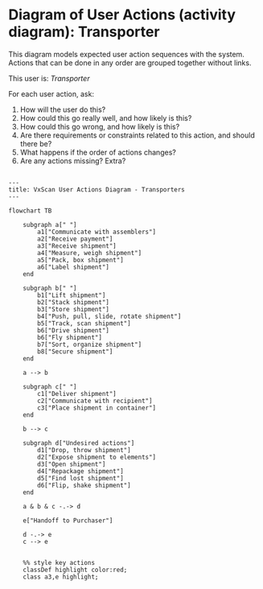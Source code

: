 # Diagram of User Actions (activity diagram): Transporter

This diagram models expected user action sequences with the system.  Actions that can be done in any order are grouped together without links.

This user is:
*Transporter*

For each user action, ask:  
1. How will the user do this?  
2. How could this go really well, and how likely is this?  
3. How could this go wrong, and how likely is this?  
4. Are there requirements or constraints related to this action, and should there be?
5. What happens if the order of actions changes?
6. Are any actions missing?  Extra?


```mermaid

---
title: VxScan User Actions Diagram - Transporters
---

flowchart TB

    subgraph a[" "]
        a1["Communicate with assemblers"]
        a2["Receive payment"]
        a3["Receive shipment"]
        a4["Measure, weigh shipment"]
        a5["Pack, box shipment"]
        a6["Label shipment"]
    end

    subgraph b[" "]
        b1["Lift shipment"]
        b2["Stack shipment"]
        b3["Store shipment"]
        b4["Push, pull, slide, rotate shipment"]
        b5["Track, scan shipment"]
        b6["Drive shipment"]
        b6["Fly shipment"]
        b7["Sort, organize shipment"]
        b8["Secure shipment"]
    end

    a --> b

    subgraph c[" "]
        c1["Deliver shipment"]
        c2["Communicate with recipient"]
        c3["Place shipment in container"]
    end
    
    b --> c

    subgraph d["Undesired actions"]
        d1["Drop, throw shipment"]
        d2["Expose shipment to elements"]
        d3["Open shipment"]
        d4["Repackage shipment"]
        d5["Find lost shipment"]
        d6["Flip, shake shipment"]
    end

    a & b & c -.-> d

    e["Handoff to Purchaser"]

    d -.-> e
    c --> e


    %% style key actions
    classDef highlight color:red;
    class a3,e highlight;

```